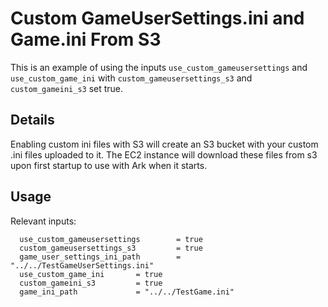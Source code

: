 # Custom GameUserSettings.ini and Game.ini From S3
This is an example of using the inputs `use_custom_gameusersettings` and `use_custom_game_ini` with `custom_gameusersettings_s3` and `custom_gameini_s3` set true.

## Details
Enabling custom ini files with S3 will create an S3 bucket with your custom .ini files uploaded to it. The EC2 instance will download these files from s3 upon first startup to use with Ark when it starts.

## Usage
Relevant inputs:

```HCL
  use_custom_gameusersettings        = true
  custom_gameusersettings_s3         = true
  game_user_settings_ini_path        = "../../TestGameUserSettings.ini"
  use_custom_game_ini       = true
  custom_gameini_s3         = true
  game_ini_path             = "../../TestGame.ini"
```
